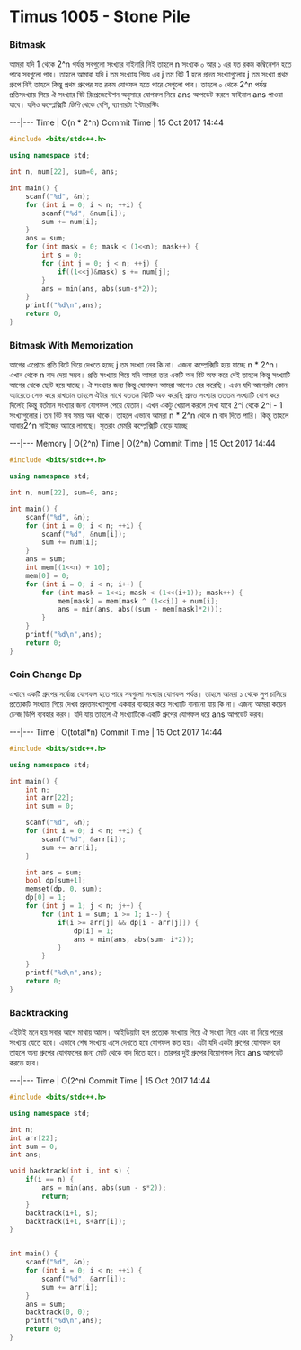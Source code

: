 # Timus 1005 - Stone Pile

### Bitmask

আমরা যদি 1 থেকে 2^n পর্যন্ত সবগুলো সংখ্যার বাইনারি নিই তাহলে n সংখ্যক ০ আর ১ এর যত রকম কম্বিনেশন হতে পারে সবগুলো পাব। তাহলে আমারা যদি i তম সংখ্যায় গিয়ে এর j তম বিট 1 হলে প্রদত্ত সংখ্যাগুলোর j তম সংখ্যা প্রথম গ্রুপে নিই তাহলে কিন্তু প্রথম গ্রুপের যত রকম যোগফল হতে পারে সেগুলো পাব। তাহলে ০ থেকে 2^n পর্যন্ত প্রতিসংখ্যায় গিয়ে ঐ সংখ্যার বিট রিপ্রেজেন্টেশন অনুসারে যোগফল নিয়ে ans আপডেট করলে ফাইনাল ans পাওয়া যাবে। যদিও কম্প্লেক্সিটি _ডিপি_ থেকে বেশি, ব্যাপারটা ইন্টারেস্টিং


---|---
Time | O(n * 2^n)
Commit Time | 15 Oct 2017 14:44

```cpp
#include <bits/stdc++.h>

using namespace std;

int n, num[22], sum=0, ans;

int main() {
    scanf("%d", &n);
    for (int i = 0; i < n; ++i) {
        scanf("%d", &num[i]);
        sum += num[i];
    }
    ans = sum;
    for (int mask = 0; mask < (1<<n); mask++) {
        int s = 0;
        for (int j = 0; j < n; ++j) {
            if((1<<j)&mask) s += num[j];
        }
        ans = min(ans, abs(sum-s*2));
    }
    printf("%d\n",ans);
    return 0;
}
```
### Bitmask With Memorization

আগের এপ্রোচে প্রতি বিটে গিয়ে দেখতে হচ্ছে j তম সংখ্যা নেব কি না। এজন্য কম্প্লেক্সিটি হয়ে যাচ্ছে n * 2^n। এখান থেকে n বাদ দেয়া সম্ভব। প্রতি সংখ্যায় গিয়ে যদি আমরা তার একটি অন বিট অফ করে দেই তাহলে কিন্তু সংখ্যাটি আগের থেকে ছোট হয়ে যাচ্ছে। ঐ সংখ্যার জন্য কিন্তু যোগফল আমরা আগেও বের করেছি। এখন যদি আগেরটা কোন অ্যারেতে সেভ করে রাখতাম তাহলে ঐটার সাথে যততম বিটটি অফ করেছি প্রদত্ত সংখ্যার তততম সংখ্যাটি যোগ করে দিলেই কিন্তু বর্তমান সংখ্যার জন্য যোগফল পেয়ে যেতাম। এখন একটু খেয়াল করলে দেখা যাবে 2^i থেকে 2^i - 1 সংখ্যাগুলোর i তম বিট সব সময় অন থাকে। তাহলে এভাবে আমরা n * 2^n থেকে n বাদ দিতে পারি। কিন্তু তাহলে আবার2^n সাইজের অ্যারে লাগছে। সুতরাং মেমরি কম্প্লেক্সিটি বেড়ে যাচ্ছে।


---|---
Memory | O(2^n)
Time | O(2^n)
Commit Time | 15 Oct 2017 14:44

```cpp
#include <bits/stdc++.h>

using namespace std;

int n, num[22], sum=0, ans;

int main() {
    scanf("%d", &n);
    for (int i = 0; i < n; ++i) {
        scanf("%d", &num[i]);
        sum += num[i];
    }
    ans = sum;
    int mem[(1<<n) + 10];
    mem[0] = 0;
    for (int i = 0; i < n; i++) {
        for (int mask = 1<<i; mask < (1<<(i+1)); mask++) {
            mem[mask] = mem[mask ^ (1<<i)] + num[i];
            ans = min(ans, abs((sum - mem[mask]*2)));
        }
    }
    printf("%d\n",ans);
    return 0;
}
```
### Coin Change Dp

এখানে একটি গ্রুপের সর্বোচ্চ যোগফল হতে পারে সবগুলো সংখ্যার যোগফল পর্যন্ত। তাহলে আমরা ১ থেকে লুপ চালিয়ে প্রত্যেকটি সংখ্যায় গিয়ে দেখব প্রদত্তসংখ্যাগুলো একবার ব্যবহার করে সংখ্যাটি বানানো যায় কি না। এজন্য আমরা কয়েন চেন্জ ডিপি ব্যবহার করব। যদি যায় তাহলে ঐ সংখ্যাটিকে একটি গ্রুপের যোগফল ধরে ans আপডেট করব।


---|---
Time | O(total*n)
Commit Time | 15 Oct 2017 14:44

```cpp
#include <bits/stdc++.h>

using namespace std;

int main() {
    int n;
    int arr[22];
    int sum = 0;

    scanf("%d", &n);
    for (int i = 0; i < n; ++i) {
        scanf("%d", &arr[i]);
        sum += arr[i];
    }

    int ans = sum;
    bool dp[sum+1];
    memset(dp, 0, sum);
    dp[0] = 1;
    for (int j = 1; j < n; j++) {
        for (int i = sum; i >= 1; i--) {
            if(i >= arr[j] && dp[i - arr[j]]) {
                dp[i] = 1;
                ans = min(ans, abs(sum- i*2));
            }
        }
    }
    printf("%d\n",ans);
    return 0;
}
```
### Backtracking

এইটাই মনে হয় সবার আগে মাথায় আসে। আইডিয়াটা হল প্রত্যেক সংখ্যায় গিয়ে ঐ সংখ্যা নিয়ে এবং না নিয়ে পরের সংখ্যায় যেতে হবে। এভাবে শেষ সংখ্যায় এসে দেখতে হবে যোগফল কত হয়। এটা যদি একটা গ্রুপের যোগফল হল তাহলে অন্য গ্রুপের যোগফলের জন্য মোট থেকে বাদ দিতে হবে। তারপর দুই গ্রুপের বিয়োগফল নিয়ে ans আপডেট করতে হবে।  


---|---
Time | O(2^n)
Commit Time | 15 Oct 2017 14:44

```cpp
#include <bits/stdc++.h>

using namespace std;

int n;
int arr[22];
int sum = 0;
int ans;

void backtrack(int i, int s) {
    if(i == n) {
        ans = min(ans, abs(sum - s*2));
        return;
    }
    backtrack(i+1, s);
    backtrack(i+1, s+arr[i]);
}


int main() {
    scanf("%d", &n);
    for (int i = 0; i < n; ++i) {
        scanf("%d", &arr[i]);
        sum += arr[i];
    }
    ans = sum;
    backtrack(0, 0);
    printf("%d\n",ans);
    return 0;
}
```
